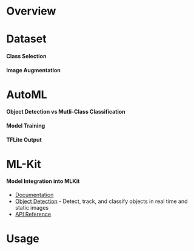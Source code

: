 # Overview

# Dataset
#### Class Selection
#### Image Augmentation

# AutoML
#### Object Detection vs Mutli-Class Classification
#### Model Training
#### TFLite Output

# ML-Kit
#### Model Integration into MLKit
* [Documentation](https://developers.google.com/ml-kit/guides)
* [Object Detection](https://developers.google.com/ml-kit/vision/object-detection/android) - Detect, track, and classify objects in real time and static images
* [API Reference](https://developers.google.com/ml-kit/reference/android)

# Usage
